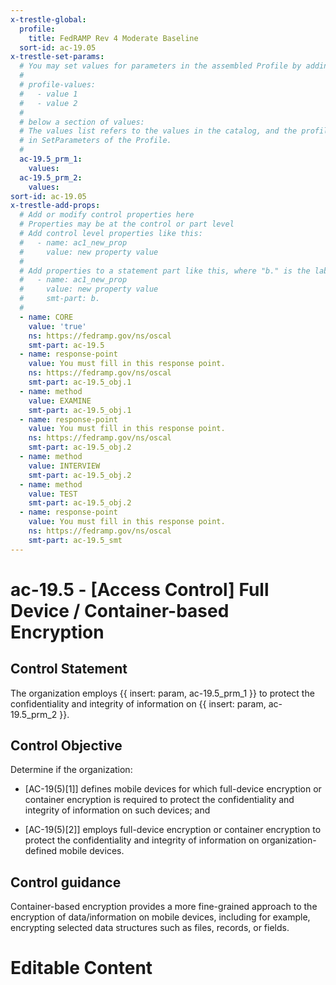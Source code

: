 ```yaml
---
x-trestle-global:
  profile:
    title: FedRAMP Rev 4 Moderate Baseline
  sort-id: ac-19.05
x-trestle-set-params:
  # You may set values for parameters in the assembled Profile by adding
  #
  # profile-values:
  #   - value 1
  #   - value 2
  #
  # below a section of values:
  # The values list refers to the values in the catalog, and the profile-values represent values
  # in SetParameters of the Profile.
  #
  ac-19.5_prm_1:
    values:
  ac-19.5_prm_2:
    values:
sort-id: ac-19.05
x-trestle-add-props:
  # Add or modify control properties here
  # Properties may be at the control or part level
  # Add control level properties like this:
  #   - name: ac1_new_prop
  #     value: new property value
  #
  # Add properties to a statement part like this, where "b." is the label of the target statement part
  #   - name: ac1_new_prop
  #     value: new property value
  #     smt-part: b.
  #
  - name: CORE
    value: 'true'
    ns: https://fedramp.gov/ns/oscal
    smt-part: ac-19.5
  - name: response-point
    value: You must fill in this response point.
    ns: https://fedramp.gov/ns/oscal
    smt-part: ac-19.5_obj.1
  - name: method
    value: EXAMINE
    smt-part: ac-19.5_obj.1
  - name: response-point
    value: You must fill in this response point.
    ns: https://fedramp.gov/ns/oscal
    smt-part: ac-19.5_obj.2
  - name: method
    value: INTERVIEW
    smt-part: ac-19.5_obj.2
  - name: method
    value: TEST
    smt-part: ac-19.5_obj.2
  - name: response-point
    value: You must fill in this response point.
    ns: https://fedramp.gov/ns/oscal
    smt-part: ac-19.5_smt
---
```


# ac-19.5 - \[Access Control\] Full Device / Container-based Encryption

## Control Statement

The organization employs {{ insert: param, ac-19.5_prm_1 }} to protect the confidentiality and integrity of information on {{ insert: param, ac-19.5_prm_2 }}.

## Control Objective

Determine if the organization:

- \[AC-19(5)[1]\] defines mobile devices for which full-device encryption or container encryption is required to protect the confidentiality and integrity of information on such devices; and

- \[AC-19(5)[2]\] employs full-device encryption or container encryption to protect the confidentiality and integrity of information on organization-defined mobile devices.

## Control guidance

Container-based encryption provides a more fine-grained approach to the encryption of data/information on mobile devices, including for example, encrypting selected data structures such as files, records, or fields.

# Editable Content

<!-- Make additions and edits below -->
<!-- The above represents the contents of the control as received by the profile, prior to additions. -->
<!-- If the profile makes additions to the control, they will appear below. -->
<!-- The above markdown may not be edited but you may edit the content below, and/or introduce new additions to be made by the profile. -->
<!-- If there is a yaml header at the top, parameter values may be edited. Use --set-parameters to incorporate the changes during assembly. -->
<!-- The content here will then replace what is in the profile for this control, after running profile-assemble. -->
<!-- The added parts in the profile for this control are below.  You may edit them and/or add new ones. -->
<!-- Each addition must have a heading either of the form ## Control my_addition_name -->
<!-- or ## Part a. (where the a. refers to one of the control statement labels.) -->
<!-- "## Control" parts are new parts added after the statement part. -->
<!-- "## Part" parts are new parts added into the top-level statement part with that label. -->
<!-- Subparts may be added with nested hash levels of the form ### My Subpart Name -->
<!-- underneath the parent ## Control or ## Part being added -->
<!-- See https://ibm.github.io/compliance-trestle/tutorials/ssp_profile_catalog_authoring/ssp_profile_catalog_authoring for guidance. -->
